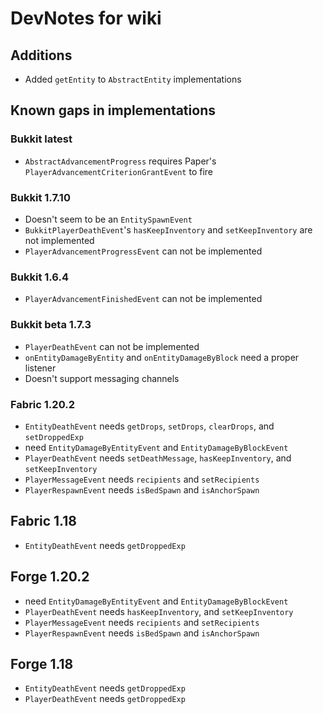 # DevNotes for wiki

## Additions

- Added `getEntity` to `AbstractEntity` implementations

## Known gaps in implementations

### Bukkit latest

- `AbstractAdvancementProgress` requires Paper's `PlayerAdvancementCriterionGrantEvent` to fire

### Bukkit 1.7.10

- Doesn't seem to be an `EntitySpawnEvent`
- `BukkitPlayerDeathEvent`'s `hasKeepInventory` and `setKeepInventory` are not implemented
- `PlayerAdvancementProgressEvent` can not be implemented

### Bukkit 1.6.4

- `PlayerAdvancementFinishedEvent` can not be implemented

### Bukkit beta 1.7.3

- `PlayerDeathEvent` can not be implemented
- `onEntityDamageByEntity` and `onEntityDamageByBlock` need a proper listener
- Doesn't support messaging channels

### Fabric 1.20.2

- `EntityDeathEvent` needs `getDrops`, `setDrops`, `clearDrops`, and `setDroppedExp`
- need `EntityDamageByEntityEvent` and `EntityDamageByBlockEvent`
- `PlayerDeathEvent` needs `setDeathMessage`, `hasKeepInventory`, and `setKeepInventory`
- `PlayerMessageEvent` needs `recipients` and `setRecipients`
- `PlayerRespawnEvent` needs `isBedSpawn` and `isAnchorSpawn`

## Fabric 1.18

- `EntityDeathEvent` needs `getDroppedExp`

## Forge 1.20.2

- need `EntityDamageByEntityEvent` and `EntityDamageByBlockEvent`
- `PlayerDeathEvent` needs `hasKeepInventory`, and `setKeepInventory`
- `PlayerMessageEvent` needs `recipients` and `setRecipients`
- `PlayerRespawnEvent` needs `isBedSpawn` and `isAnchorSpawn`

## Forge 1.18

- `EntityDeathEvent` needs `getDroppedExp`
- `PlayerDeathEvent` needs `getDroppedExp`
